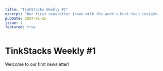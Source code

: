 ```yaml
---
title: "TinkStacks Weekly #1"
excerpt: "Our first newsletter issue with the week's best tech insights."
pubDate: 2024-01-25
issue: 1
featured: true
---
```


# TinkStacks Weekly #1

Welcome to our first newsletter!
